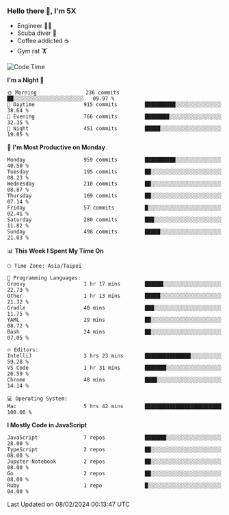 ### Hello there 👋, I'm 5X

* Engineer 👨‍💻
* Scuba diver 🤿
* Coffee addicted ☕️
* Gym rat 🏋️

<!--START_SECTION:waka-->
![Code Time](http://img.shields.io/badge/Code%20Time-791%20hrs%2051%20mins-blue)

**I'm a Night 🦉** 

```text
🌞 Morning                236 commits         ██░░░░░░░░░░░░░░░░░░░░░░░   09.97 % 
🌆 Daytime                915 commits         ██████████░░░░░░░░░░░░░░░   38.64 % 
🌃 Evening                766 commits         ████████░░░░░░░░░░░░░░░░░   32.35 % 
🌙 Night                  451 commits         █████░░░░░░░░░░░░░░░░░░░░   19.05 % 
```
📅 **I'm Most Productive on Monday** 

```text
Monday                   959 commits         ██████████░░░░░░░░░░░░░░░   40.50 % 
Tuesday                  195 commits         ██░░░░░░░░░░░░░░░░░░░░░░░   08.23 % 
Wednesday                210 commits         ██░░░░░░░░░░░░░░░░░░░░░░░   08.87 % 
Thursday                 169 commits         ██░░░░░░░░░░░░░░░░░░░░░░░   07.14 % 
Friday                   57 commits          █░░░░░░░░░░░░░░░░░░░░░░░░   02.41 % 
Saturday                 280 commits         ███░░░░░░░░░░░░░░░░░░░░░░   11.82 % 
Sunday                   498 commits         █████░░░░░░░░░░░░░░░░░░░░   21.03 % 
```


📊 **This Week I Spent My Time On** 

```text
🕑︎ Time Zone: Asia/Taipei

💬 Programming Languages: 
Groovy                   1 hr 17 mins        ██████░░░░░░░░░░░░░░░░░░░   22.73 % 
Other                    1 hr 13 mins        █████░░░░░░░░░░░░░░░░░░░░   21.32 % 
Gradle                   40 mins             ███░░░░░░░░░░░░░░░░░░░░░░   11.75 % 
YAML                     29 mins             ██░░░░░░░░░░░░░░░░░░░░░░░   08.72 % 
Bash                     24 mins             ██░░░░░░░░░░░░░░░░░░░░░░░   07.05 % 

🔥 Editors: 
IntelliJ                 3 hrs 23 mins       ███████████████░░░░░░░░░░   59.28 % 
VS Code                  1 hr 31 mins        ███████░░░░░░░░░░░░░░░░░░   26.59 % 
Chrome                   48 mins             ████░░░░░░░░░░░░░░░░░░░░░   14.14 % 

💻 Operating System: 
Mac                      5 hrs 42 mins       █████████████████████████   100.00 % 
```

**I Mostly Code in JavaScript** 

```text
JavaScript               7 repos             ███████░░░░░░░░░░░░░░░░░░   28.00 % 
TypeScript               2 repos             ██░░░░░░░░░░░░░░░░░░░░░░░   08.00 % 
Jupyter Notebook         2 repos             ██░░░░░░░░░░░░░░░░░░░░░░░   08.00 % 
Go                       2 repos             ██░░░░░░░░░░░░░░░░░░░░░░░   08.00 % 
Ruby                     1 repo              █░░░░░░░░░░░░░░░░░░░░░░░░   04.00 % 
```




 Last Updated on 08/02/2024 00:13:47 UTC
<!--END_SECTION:waka-->
